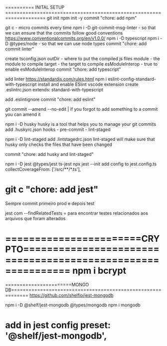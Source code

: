 ========== INITAL SETUP ====================================================================
git init
npm init -y
commit "chore: add npm"

git c - micro commits every time
npm i -D git-commit-msg-linter - so that we can ensure that the commits follow good conventions
https://www.conventionalcommits.org/en/v1.0.0/
npm i -D typescript
npm i -D @types/node - so that we can use node types
commit "chore: add commit linter"

create tsconfig.json
outDir - where to put the compiled js files
module - the module to compile
target - the target to compile
esModuleInterop - true to enable esModuleInterop
commit "chore: add typescript"

add linter
https://standardjs.com/rules.html
npm i eslint-config-standard-with-typescript
install and enable ESlint vscode extension
create .eslintrc.json
extends: standard-with-typescript

add .eslintignore
commit "chore: add eslint"

git commit --amend --no-edit | if you forgot to add something to a commit you can amend it

npm i -D husky
husky is a tool that helps you to manage your git commits
add .huskyrc.json
hooks - pre-commit - lint-staged

npm i -D lint-staged
add .lintstagedrc.json
lint-staged will make sure that husky only checks the files that have been changed

commit "chore: add husky and lint-staged"

npm i -D jest @types/jest ts-jest
npx jest --init
add config to jest.config.ts
collectCoverageFrom: ['<rootDir>/src/**/*.ts'],

git c "chore: add jest"
============================================================================================

Sempre commit primeiro prod e depois test


jest com --findRelatedTests = para encontrar testes relacionados aos arquivos que foram alterados


=======================CRYPTO============================================================
npm i bcrypt
============================================================================================

=======================MONGO DB============================================================
https://github.com/shelfio/jest-mongodb

npm i -D @shelf/jest-mongodb @types/mongodb
npm i mongodb

add in jest config
preset: '@shelf/jest-mongodb',
============================================================================================
